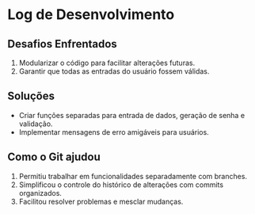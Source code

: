 # Log de Desenvolvimento

## Desafios Enfrentados
1. Modularizar o código para facilitar alterações futuras.
2. Garantir que todas as entradas do usuário fossem válidas.

## Soluções
- Criar funções separadas para entrada de dados, geração de senha e validação.
- Implementar mensagens de erro amigáveis para usuários.

## Como o Git ajudou
1. Permitiu trabalhar em funcionalidades separadamente com branches.
2. Simplificou o controle do histórico de alterações com commits organizados.
3. Facilitou resolver problemas e mesclar mudanças.
